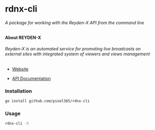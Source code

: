 # rdnx-cli

###### A package for working with the Reyden-X API from the command line

#### About REYDEN-X

###### Reyden-X is an automated service for promoting live broadcasts on external sites with integrated system of viewers and views management

- [Website](https://reyden-x.com/en)

- [API Documentation](https://api.reyden-x.com/docs)

### Installation

```bash
go install github.com/pixel365/rdnx-cli
```

### Usage

```bash
rdnx-cli -h
```
